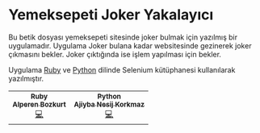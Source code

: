 # Yemeksepeti Joker Yakalayıcı

Bu betik dosyası yemeksepeti sitesinde joker bulmak için yazılmış bir uygulamadır. Uygulama Joker bulana kadar websitesinde gezinerek joker çıkmasını bekler. Joker çıktığında ise işlem yapılması için bekler.

Uygulama [Ruby](https://github.com/ajiybanesij/yemeksepeti_joker/tree/master/ruby) ve [Python](https://github.com/ajiybanesij/yemeksepeti_joker/tree/master/python) dilinde Selenium kütüphanesi kullanılarak yazılmıştır.

<table>
  <tr>
    <td align="center">
      <a href="https://github.com/alperenbozkurt">
         <sub><b>Ruby</b></sub>
        <br />
        <sub><b>Alperen Bozkurt</b></sub>
      </a><br/>
      <a href="#question-kentcdodds" title="Ruby">💻</a> 
    </td>
    <td align="center">
      <a href="https://github.com/ajiybanesij">
         <sub><b>Python</b></sub>
        <br />
        <sub><b>Ajiyba Nesij Korkmaz</b></sub>
      </a><br/>
      <a href="#question-kentcdodds" title="Python">💻</a> 
    </td>
  </tr>
 </table>
  
